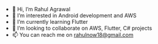 - 👋 Hi, I’m Rahul Agrawal
- 👀 I’m interested in Android development and AWS
- 🌱 I’m currently learning Flutter
- 💞️ I’m looking to collaborate on AWS, Flutter, C# projects
- 📫 You can reach me on rahulnow18@gmail.com

<!---
rahul-119966/rahul-119966 is a ✨ special ✨ repository because its `README.md` (this file) appears on your GitHub profile.
You can click the Preview link to take a look at your changes.
--->
